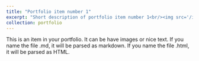 ```yaml
---
title: "Portfolio item number 1"
excerpt: "Short description of portfolio item number 1<br/><img src='/images/stu_wangmingxiang.png'>"
collection: portfolio
---
```


This is an item in your portfolio. It can be have images or nice text. If you name the file .md, it will be parsed as markdown. If you name the file .html, it will be parsed as HTML. 

